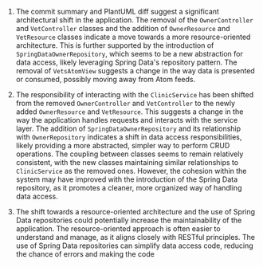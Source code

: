 1) The commit summary and PlantUML diff suggest a significant architectural shift in the application. The removal of the `OwnerController` and `VetController` classes and the addition of `OwnerResource` and `VetResource` classes indicate a move towards a more resource-oriented architecture. This is further supported by the introduction of `SpringDataOwnerRepository`, which seems to be a new abstraction for data access, likely leveraging Spring Data's repository pattern. The removal of `VetsAtomView` suggests a change in the way data is presented or consumed, possibly moving away from Atom feeds.

2) The responsibility of interacting with the `ClinicService` has been shifted from the removed `OwnerController` and `VetController` to the newly added `OwnerResource` and `VetResource`. This suggests a change in the way the application handles requests and interacts with the service layer. The addition of `SpringDataOwnerRepository` and its relationship with `OwnerRepository` indicates a shift in data access responsibilities, likely providing a more abstracted, simpler way to perform CRUD operations. The coupling between classes seems to remain relatively consistent, with the new classes maintaining similar relationships to `ClinicService` as the removed ones. However, the cohesion within the system may have improved with the introduction of the Spring Data repository, as it promotes a cleaner, more organized way of handling data access.

3) The shift towards a resource-oriented architecture and the use of Spring Data repositories could potentially increase the maintainability of the application. The resource-oriented approach is often easier to understand and manage, as it aligns closely with RESTful principles. The use of Spring Data repositories can simplify data access code, reducing the chance of errors and making the code